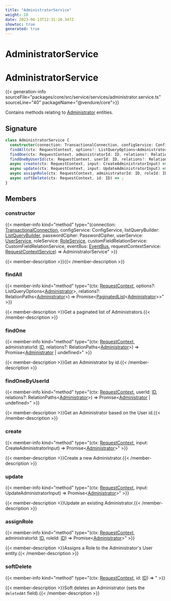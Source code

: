 ```yaml
---
title: "AdministratorService"
weight: 10
date: 2023-06-13T12:31:10.347Z
showtoc: true
generated: true
---
```

<!-- This file was generated from the Vendure source. Do not modify. Instead, re-run the "docs:build" script -->

# AdministratorService
<div class="symbol">


# AdministratorService

{{< generation-info sourceFile="packages/core/src/service/services/administrator.service.ts" sourceLine="40" packageName="@vendure/core">}}

Contains methods relating to <a href='/typescript-api/entities/administrator#administrator'>Administrator</a> entities.

## Signature

```TypeScript
class AdministratorService {
  constructor(connection: TransactionalConnection, configService: ConfigService, listQueryBuilder: ListQueryBuilder, passwordCipher: PasswordCipher, userService: UserService, roleService: RoleService, customFieldRelationService: CustomFieldRelationService, eventBus: EventBus, requestContextService: RequestContextService)
  findAll(ctx: RequestContext, options?: ListQueryOptions<Administrator>, relations?: RelationPaths<Administrator>) => Promise<PaginatedList<Administrator>>;
  findOne(ctx: RequestContext, administratorId: ID, relations?: RelationPaths<Administrator>) => Promise<Administrator | undefined>;
  findOneByUserId(ctx: RequestContext, userId: ID, relations?: RelationPaths<Administrator>) => Promise<Administrator | undefined>;
  async create(ctx: RequestContext, input: CreateAdministratorInput) => Promise<Administrator>;
  async update(ctx: RequestContext, input: UpdateAdministratorInput) => Promise<Administrator>;
  async assignRole(ctx: RequestContext, administratorId: ID, roleId: ID) => Promise<Administrator>;
  async softDelete(ctx: RequestContext, id: ID) => ;
}
```
## Members

### constructor

{{< member-info kind="method" type="(connection: <a href='/typescript-api/data-access/transactional-connection#transactionalconnection'>TransactionalConnection</a>, configService: ConfigService, listQueryBuilder: <a href='/typescript-api/data-access/list-query-builder#listquerybuilder'>ListQueryBuilder</a>, passwordCipher: PasswordCipher, userService: <a href='/typescript-api/services/user-service#userservice'>UserService</a>, roleService: <a href='/typescript-api/services/role-service#roleservice'>RoleService</a>, customFieldRelationService: CustomFieldRelationService, eventBus: <a href='/typescript-api/events/event-bus#eventbus'>EventBus</a>, requestContextService: <a href='/typescript-api/request/request-context-service#requestcontextservice'>RequestContextService</a>) => AdministratorService"  >}}

{{< member-description >}}{{< /member-description >}}

### findAll

{{< member-info kind="method" type="(ctx: <a href='/typescript-api/request/request-context#requestcontext'>RequestContext</a>, options?: ListQueryOptions&#60;<a href='/typescript-api/entities/administrator#administrator'>Administrator</a>&#62;, relations?: RelationPaths&#60;<a href='/typescript-api/entities/administrator#administrator'>Administrator</a>&#62;) => Promise&#60;<a href='/typescript-api/common/paginated-list#paginatedlist'>PaginatedList</a>&#60;<a href='/typescript-api/entities/administrator#administrator'>Administrator</a>&#62;&#62;"  >}}

{{< member-description >}}Get a paginated list of Administrators.{{< /member-description >}}

### findOne

{{< member-info kind="method" type="(ctx: <a href='/typescript-api/request/request-context#requestcontext'>RequestContext</a>, administratorId: <a href='/typescript-api/common/id#id'>ID</a>, relations?: RelationPaths&#60;<a href='/typescript-api/entities/administrator#administrator'>Administrator</a>&#62;) => Promise&#60;<a href='/typescript-api/entities/administrator#administrator'>Administrator</a> | undefined&#62;"  >}}

{{< member-description >}}Get an Administrator by id.{{< /member-description >}}

### findOneByUserId

{{< member-info kind="method" type="(ctx: <a href='/typescript-api/request/request-context#requestcontext'>RequestContext</a>, userId: <a href='/typescript-api/common/id#id'>ID</a>, relations?: RelationPaths&#60;<a href='/typescript-api/entities/administrator#administrator'>Administrator</a>&#62;) => Promise&#60;<a href='/typescript-api/entities/administrator#administrator'>Administrator</a> | undefined&#62;"  >}}

{{< member-description >}}Get an Administrator based on the User id.{{< /member-description >}}

### create

{{< member-info kind="method" type="(ctx: <a href='/typescript-api/request/request-context#requestcontext'>RequestContext</a>, input: CreateAdministratorInput) => Promise&#60;<a href='/typescript-api/entities/administrator#administrator'>Administrator</a>&#62;"  >}}

{{< member-description >}}Create a new Administrator.{{< /member-description >}}

### update

{{< member-info kind="method" type="(ctx: <a href='/typescript-api/request/request-context#requestcontext'>RequestContext</a>, input: UpdateAdministratorInput) => Promise&#60;<a href='/typescript-api/entities/administrator#administrator'>Administrator</a>&#62;"  >}}

{{< member-description >}}Update an existing Administrator.{{< /member-description >}}

### assignRole

{{< member-info kind="method" type="(ctx: <a href='/typescript-api/request/request-context#requestcontext'>RequestContext</a>, administratorId: <a href='/typescript-api/common/id#id'>ID</a>, roleId: <a href='/typescript-api/common/id#id'>ID</a>) => Promise&#60;<a href='/typescript-api/entities/administrator#administrator'>Administrator</a>&#62;"  >}}

{{< member-description >}}Assigns a Role to the Administrator's User entity.{{< /member-description >}}

### softDelete

{{< member-info kind="method" type="(ctx: <a href='/typescript-api/request/request-context#requestcontext'>RequestContext</a>, id: <a href='/typescript-api/common/id#id'>ID</a>) => "  >}}

{{< member-description >}}Soft deletes an Administrator (sets the `deletedAt` field).{{< /member-description >}}


</div>
